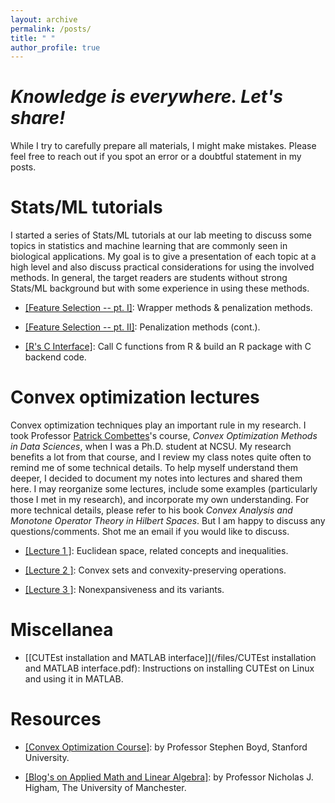```yaml
---
layout: archive
permalink: /posts/
title: " "
author_profile: true
---
```


# *Knowledge is everywhere. Let's share!* 

While I try to carefully prepare all materials, I might make mistakes. Please feel free to reach out if you spot an error or a doubtful statement in my posts. 

# Stats/ML tutorials

I started a series of Stats/ML tutorials at our lab meeting to discuss some topics in statistics and machine learning that are commonly seen in biological applications. My goal is to give a presentation of each topic at a high level and also discuss practical considerations for using the involved methods. In general, the target readers are students without strong Stats/ML background but with some experience in using these methods.


- [[Feature Selection -- pt. I]](/files/FeatureSection.html): Wrapper methods & penalization methods. 

- [[Feature Selection -- pt. II]](/files/FeatureSection2.html): Penalization methods (cont.).

- [[R's C Interface]](/files/RCtutorial.html): Call C functions from R & build an R package with C backend code.


# Convex optimization lectures

 Convex optimization techniques play an important rule in my research. I took Professor [Patrick Combettes](https://pcombet.math.ncsu.edu/)'s course, *Convex Optimization Methods in Data Sciences*, when I was a Ph.D. student at NCSU. My research benefits a lot from that course, and I review my class notes quite often to remind me of some technical details. To help myself understand them deeper, I decided to document my notes into lectures and shared them here.  I may reorganize some lectures, include some examples (particularly those I met in my research), and incorporate my own understanding. For more technical details, please refer to his book *Convex Analysis and Monotone Operator Theory in Hilbert Spaces*. But I am happy to discuss any questions/comments. Shot me an email if you would like to discuss. 

- [[Lecture 1 ]](/files/cvx/CVX-Lecture1.pdf): Euclidean space, related concepts and inequalities.

- [[Lecture 2 ]](/files/cvx/CVX-Lecture2.pdf): Convex sets and convexity-preserving operations.

- [[Lecture 3 ]](/files/cvx/CVX-Lecture3.pdf): Nonexpansiveness and its variants. 
                                                                                                                                                                                                                                       
# Miscellanea

- [[CUTEst installation and MATLAB interface]](/files/CUTEst installation and MATLAB interface.pdf): Instructions on installing CUTEst on Linux and using it in MATLAB.

# Resources

- [[Convex Optimization Course]](https://web.stanford.edu/class/ee364a/lectures.html): by Professor Stephen Boyd, Stanford University.

- [[Blog's on Applied Math and Linear Algebra]](https://nhigham.com/blog/): by Professor Nicholas J. Higham, The University of Manchester.









